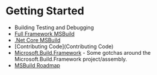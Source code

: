 # Getting Started

* Building Testing and Debugging
 * [Full Framework MSBuild](https://github.com/Microsoft/msbuild/wiki/Building-Testing-and-Debugging-on-Full-Framework-MSBuild)
 * [.Net Core MSBuild](https://github.com/Microsoft/msbuild/wiki/Building-Testing-and-Debugging-on-.Net-Core-MSBuild)
* [Contributing Code](Contributing Code)
* [Microsoft.Build.Framework](Microsoft.Build.Framework) - Some gotchas around the Microsoft.Build.Framework project/assembly.
* [MSBuild Roadmap](Roadmap)
